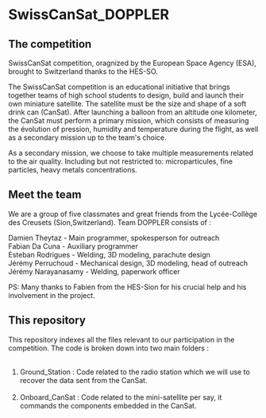 # SwissCanSat_DOPPLER

## The competition 

SwissCanSat competition, oragnized by the European Space Agency (ESA), brought to Switzerland thanks to the HES-SO.  

The SwissCanSat competition is an educational initiative that brings together teams of high school students to design, build and launch their own
miniature satellite. The satellite must be the size and shape of a soft drink can (CanSat). After launching a balloon from an altitude one kilometer, 
the CanSat must perform a primary mission, which consists of measuring the évolution of pression, humidity and temperature during the flight, as well 
as a secondary mission up to the team's choice. 

As a secondary mission, we choose to take multiple measurements related to the air quality. Including but not restricted to: microparticules, fine 
particles, heavy metals concentrations. 

## Meet the team 

We are a group of five classmates and great friends from the Lycée-Collège des Creusets (Sion,Switzerland). Team DOPPLER consists of :  

Damien Theytaz          -       Main programmer, spokesperson for outreach  
Fabian Da Cuna          -       Auxiliary programmer  
Esteban Rodrigues       -       Welding, 3D modeling, parachute design  
Jérémy Perruchoud       -       Mechanical design, 3D modeling, head of outreach  
Jérémy Narayanasamy     -       Welding, paperwork officer  

PS: Many thanks to Fabien from the HES-Sion for his crucial help and his involvement in the project.

## This repository 

This repository indexes all the files relevant to our participation in the competition. The code is broken down into two main folders : <br /> <br />
1. Ground_Station : Code related to the radio station which we will use to recover the data sent from the CanSat. <br /> <br />
2. Onboard_CanSat : Code related to the mini-satellite per say, it commands the components embedded in the CanSat.
